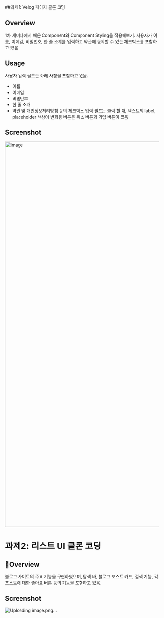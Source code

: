 ##과제1: Velog 페이지 클론 코딩

## Overview
1차 세미나에서 배운 Component와 Component Styling을 적용해보기. 사용자가 이름, 이메일, 비밀번호, 한 줄 소개를 입력하고 약관에 동의할 수 있는 체크박스를 포함하고 있음.

## Usage
사용자 입력 필드는 아래 사항을 포함하고 있음.
- 이름
- 이메일
- 비밀번호
- 한 줄 소개
- 약관 및 개인정보처리방침 동의 체크박스
입력 필드는 클릭 할 때, 텍스트와 label, placeholder 색상이 변화됨
버튼은 취소 버튼과 가입 버튼이 있음

## Screenshot
<img width="1259" alt="image" src="https://github.com/user-attachments/assets/890bed1e-97a3-49ba-a36a-d25c7b54ef90">


# 과제2: 리스트 UI 클론 코딩

## Overview
블로그 사이트의 주요 기능을 구현하였으며, 탐색 바, 블로그 포스트 카드, 검색 기능, 각 포스트에 대한 좋아요 버튼 등의 기능을 포함하고 있음.

## Screenshot
![Uploading image.png…]()
